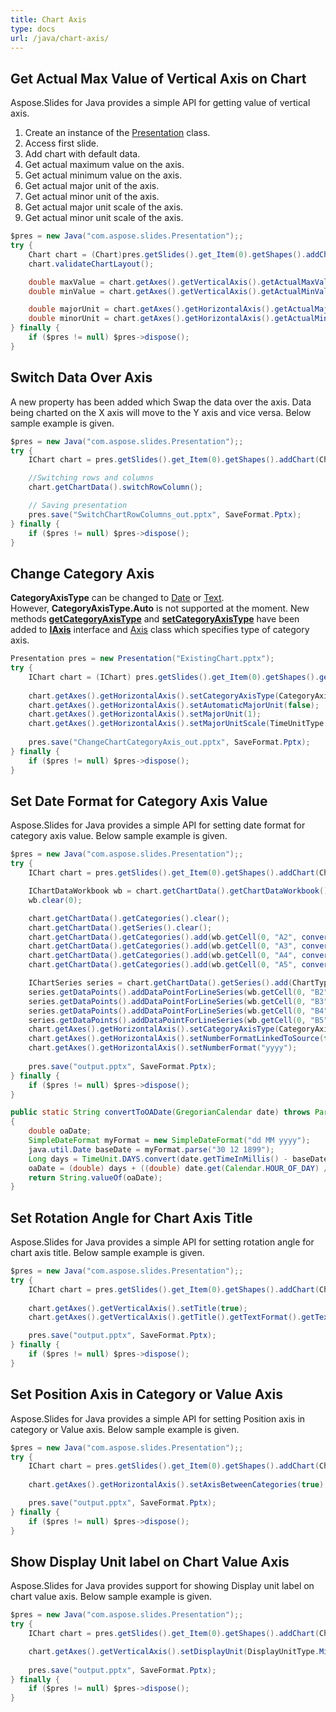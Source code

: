 ```yaml
---
title: Chart Axis
type: docs
url: /java/chart-axis/
---
```


## **Get Actual Max Value of Vertical Axis on Chart**
Aspose.Slides for Java provides a simple API for getting value of vertical axis. 

1. Create an instance of the [Presentation](https://apireference.aspose.com/slides/java/com.aspose.slides/Presentation) class.
1. Access first slide.
1. Add chart with default data.
1. Get actual maximum value on the axis.
1. Get actual minimum value on the axis.
1. Get actual major unit of the axis.
1. Get actual minor unit of the axis.
1. Get actual major unit scale of the axis.
1. Get actual minor unit scale of the axis.

```java
$pres = new Java("com.aspose.slides.Presentation");;
try {
    Chart chart = (Chart)pres.getSlides().get_Item(0).getShapes().addChart(ChartType.Area, 100, 100, 500, 350);
    chart.validateChartLayout();

    double maxValue = chart.getAxes().getVerticalAxis().getActualMaxValue();
    double minValue = chart.getAxes().getVerticalAxis().getActualMinValue();

    double majorUnit = chart.getAxes().getHorizontalAxis().getActualMajorUnit();
    double minorUnit = chart.getAxes().getHorizontalAxis().getActualMinorUnit();
} finally {
    if ($pres != null) $pres->dispose();
}
```

## **Switch Data Over Axis**
A new property has been added which Swap the data over the axis. Data being charted on the X axis will move to the Y axis and vice versa. Below sample example is given.

```java
$pres = new Java("com.aspose.slides.Presentation");;
try {
    IChart chart = pres.getSlides().get_Item(0).getShapes().addChart(ChartType.ClusteredColumn, 100, 100, 400, 300);

    //Switching rows and columns
    chart.getChartData().switchRowColumn();

    // Saving presentation
    pres.save("SwitchChartRowColumns_out.pptx", SaveFormat.Pptx);
} finally {
    if ($pres != null) $pres->dispose();
}
```

## **Change Category Axis**
**CategoryAxisType** can be changed to [Date](https://apireference.aspose.com/slides/java/com.aspose.slides/CategoryAxisType#Date) or [Text](https://apireference.aspose.com/slides/java/com.aspose.slides/CategoryAxisType#Text). However, **CategoryAxisType.Auto** is not supported at the moment. New methods [**getCategoryAxisType**](https://apireference.aspose.com/slides/java/com.aspose.slides/IAxis#getCategoryAxisType--) and [**setCategoryAxisType**](https://apireference.aspose.com/slides/java/com.aspose.slides/IAxis#setCategoryAxisType-int-) have been added to [**IAxis**](https://apireference.aspose.com/slides/java/com.aspose.slides/IAxis) interface and [Axis](https://apireference.aspose.com/slides/java/com.aspose.slides/Axis) class which specifies type of category axis.

```java
Presentation pres = new Presentation("ExistingChart.pptx");
try {
    IChart chart = (IChart) pres.getSlides().get_Item(0).getShapes().get_Item(0);
    
    chart.getAxes().getHorizontalAxis().setCategoryAxisType(CategoryAxisType.Date);
    chart.getAxes().getHorizontalAxis().setAutomaticMajorUnit(false);
    chart.getAxes().getHorizontalAxis().setMajorUnit(1);
    chart.getAxes().getHorizontalAxis().setMajorUnitScale(TimeUnitType.Months);
    
    pres.save("ChangeChartCategoryAxis_out.pptx", SaveFormat.Pptx);
} finally {
    if ($pres != null) $pres->dispose();
}
```

## **Set Date Format for Category Axis Value**
Aspose.Slides for Java provides a simple API for setting date format for category axis value. Below sample example is given. 

```java
$pres = new Java("com.aspose.slides.Presentation");;
try {
    IChart chart = pres.getSlides().get_Item(0).getShapes().addChart(ChartType.Area, 50, 50, 450, 300);

    IChartDataWorkbook wb = chart.getChartData().getChartDataWorkbook();
    wb.clear(0);

    chart.getChartData().getCategories().clear();
    chart.getChartData().getSeries().clear();
    chart.getChartData().getCategories().add(wb.getCell(0, "A2", convertToOADate(new GregorianCalendar(2015, 1, 1))));
    chart.getChartData().getCategories().add(wb.getCell(0, "A3", convertToOADate(new GregorianCalendar(2016, 1, 1))));
    chart.getChartData().getCategories().add(wb.getCell(0, "A4", convertToOADate(new GregorianCalendar(2017, 1, 1))));
    chart.getChartData().getCategories().add(wb.getCell(0, "A5", convertToOADate(new GregorianCalendar(2018, 1, 1))));

    IChartSeries series = chart.getChartData().getSeries().add(ChartType.Line);
    series.getDataPoints().addDataPointForLineSeries(wb.getCell(0, "B2", 1));
    series.getDataPoints().addDataPointForLineSeries(wb.getCell(0, "B3", 2));
    series.getDataPoints().addDataPointForLineSeries(wb.getCell(0, "B4", 3));
    series.getDataPoints().addDataPointForLineSeries(wb.getCell(0, "B5", 4));
    chart.getAxes().getHorizontalAxis().setCategoryAxisType(CategoryAxisType.Date);
    chart.getAxes().getHorizontalAxis().setNumberFormatLinkedToSource(false);
    chart.getAxes().getHorizontalAxis().setNumberFormat("yyyy");
	
    pres.save("output.pptx", SaveFormat.Pptx);
} finally {
    if ($pres != null) $pres->dispose();
}
```
```java
public static String convertToOADate(GregorianCalendar date) throws ParseException
{
    double oaDate;
    SimpleDateFormat myFormat = new SimpleDateFormat("dd MM yyyy");
    java.util.Date baseDate = myFormat.parse("30 12 1899");
    Long days = TimeUnit.DAYS.convert(date.getTimeInMillis() - baseDate.getTime(), TimeUnit.MILLISECONDS);
    oaDate = (double) days + ((double) date.get(Calendar.HOUR_OF_DAY) / 24) + ((double) date.get(Calendar.MINUTE) / (60 * 24)) + ((double) date.get(Calendar.SECOND) / (60 * 24 * 60));
    return String.valueOf(oaDate);
}
```

## **Set Rotation Angle for Chart Axis Title**
Aspose.Slides for Java provides a simple API for setting rotation angle for chart axis title. Below sample example is given. 

```java
$pres = new Java("com.aspose.slides.Presentation");;
try {
    IChart chart = pres.getSlides().get_Item(0).getShapes().addChart(ChartType.ClusteredColumn, 50, 50, 450, 300);
    
    chart.getAxes().getVerticalAxis().setTitle(true);
    chart.getAxes().getVerticalAxis().getTitle().getTextFormat().getTextBlockFormat().setRotationAngle(90);

    pres.save("output.pptx", SaveFormat.Pptx);
} finally {
    if ($pres != null) $pres->dispose();
}

```

## **Set Position Axis in Category or Value Axis**
Aspose.Slides for Java provides a simple API for setting Position axis in category or Value axis. Below sample example is given. 

```java
$pres = new Java("com.aspose.slides.Presentation");;
try {
    IChart chart = pres.getSlides().get_Item(0).getShapes().addChart(ChartType.ClusteredColumn, 50, 50, 450, 300);
    
    chart.getAxes().getHorizontalAxis().setAxisBetweenCategories(true);

    pres.save("output.pptx", SaveFormat.Pptx);
} finally {
    if ($pres != null) $pres->dispose();
}
```

## **Show Display Unit label on Chart Value Axis**
Aspose.Slides for Java provides support for showing Display unit label on chart value axis. Below sample example is given. 

```java
$pres = new Java("com.aspose.slides.Presentation");;
try {
    IChart chart = pres.getSlides().get_Item(0).getShapes().addChart(ChartType.ClusteredColumn, 50, 50, 450, 300);

    chart.getAxes().getVerticalAxis().setDisplayUnit(DisplayUnitType.Millions);
    
    pres.save("output.pptx", SaveFormat.Pptx);
} finally {
    if ($pres != null) $pres->dispose();
}
```
